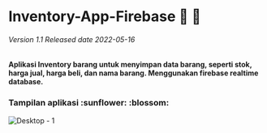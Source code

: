 # Inventory-App-Firebase :sunflower: :blossom:
<h6> Version 1.1 Released date 2022-05-16</h6>

<h4>Aplikasi Inventory barang untuk menyimpan data barang, seperti stok, harga jual, harga beli, dan nama barang. Menggunakan firebase realtime database.</h4>


<h3>Tampilan aplikasi :sunflower: :blossom: </h3> 


![Desktop - 1](https://user-images.githubusercontent.com/79959818/168700838-6e51bb0e-2113-4be7-8980-3092a5162bde.png)
